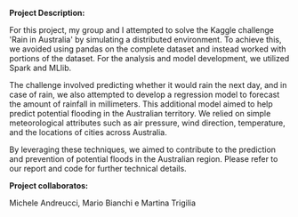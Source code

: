 **Project Description:**

For this project, my group and I attempted to solve the Kaggle challenge 'Rain in Australia' by simulating a distributed environment. To achieve this, we avoided using pandas on the complete dataset and instead worked with portions of the dataset. For the analysis and model development, we utilized Spark and MLlib.

The challenge involved predicting whether it would rain the next day, and in case of rain, we also attempted to develop a regression model to forecast the amount of rainfall in millimeters. This additional model aimed to help predict potential flooding in the Australian territory. We relied on simple meteorological attributes such as air pressure, wind direction, temperature, and the locations of cities across Australia.

By leveraging these techniques, we aimed to contribute to the prediction and prevention of potential floods in the Australian region. 
Please refer to our report and code for further technical details.

**Project collaboratos:**

Michele Andreucci, Mario Bianchi e Martina Trigilia
